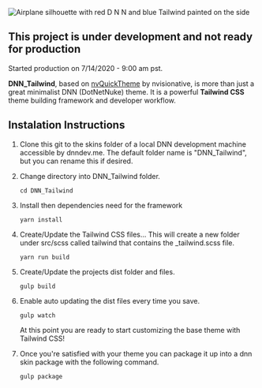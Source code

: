 ![Airplane silhouette with red D N N and blue Tailwind painted on the side](https://raw.githubusercontent.com/skrantzman/DNN_Tailwind/master/images/DNN_Tailwind.png)

## This project is under development and not ready for production

Started production on 7/14/2020 - 9:00 am pst.

**DNN_Tailwind**, based on [nvQuickTheme](https://github.com/nvisionative/nvQuickTheme) by nvisionative,
is more than just a great minimalist DNN (DotNetNuke) theme. It is a powerful **Tailwind CSS** theme building framework and developer workflow.

## Instalation Instructions

1. Clone this git to the skins folder of a local DNN development machine accessible by dnndev.me. The default folder name is "DNN_Tailwind", but you can rename this if desired.

2. Change directory into DNN_Tailwind folder.
   ```
   cd DNN_Tailwind
   ```
3. Install then dependencies need for the framework
   ```
   yarn install
   ```
4. Create/Update the Tailwind CSS files... This will create a new folder under src/scss called tailwind that contains the \_tailwind.scss file.
   ```
   yarn run build
   ```
5. Create/Update the projects dist folder and files.
   ```
   gulp build
   ```
6. Enable auto updating the dist files every time you save.

   ```
   gulp watch
   ```

   At this point you are ready to start customizing the base theme with Tailwind CSS!

7. Once you're satisfied with your theme you can package it up into a dnn skin package with the following command.

   ```
   gulp package
   ```
